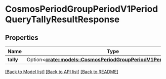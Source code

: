 # CosmosPeriodGroupPeriodV1PeriodQueryTallyResultResponse

## Properties

Name | Type | Description | Notes
------------ | ------------- | ------------- | -------------
**tally** | Option<[**crate::models::CosmosPeriodGroupPeriodV1PeriodTallyResult**](cosmos.group.v1.TallyResult.md)> |  | [optional]

[[Back to Model list]](../README.md#documentation-for-models) [[Back to API list]](../README.md#documentation-for-api-endpoints) [[Back to README]](../README.md)


